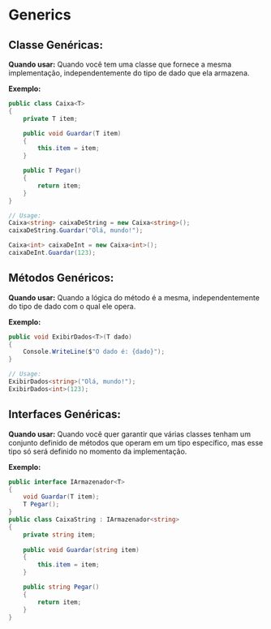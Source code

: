 # Generics

## Classe Genéricas:

**Quando usar:** Quando você tem uma classe que fornece a mesma implementação, independentemente do tipo de dado que ela armazena.

**Exemplo:**
```csharp
public class Caixa<T>
{
    private T item;

    public void Guardar(T item)
    {
        this.item = item;
    }

    public T Pegar()
    {
        return item;
    }
}

// Usage:
Caixa<string> caixaDeString = new Caixa<string>();
caixaDeString.Guardar("Olá, mundo!");

Caixa<int> caixaDeInt = new Caixa<int>();
caixaDeInt.Guardar(123);

```
## Métodos Genéricos:

**Quando usar:** Quando a lógica do método é a mesma, independentemente do tipo de dado com o qual ele opera.

**Exemplo:** 
```csharp
public void ExibirDados<T>(T dado)
{
    Console.WriteLine($"O dado é: {dado}");
}

// Usage:
ExibirDados<string>("Olá, mundo!");
ExibirDados<int>(123);

```
## Interfaces Genéricas:
**Quando usar:** Quando você quer garantir que várias classes tenham um conjunto definido de métodos que operam em um tipo específico, mas esse tipo só será definido no momento da implementação.

**Exemplo:** 
```csharp
public interface IArmazenador<T>
{
    void Guardar(T item);
    T Pegar();
}
public class CaixaString : IArmazenador<string>
{
    private string item;
    
    public void Guardar(string item)
    {
        this.item = item;
    }

    public string Pegar()
    {
        return item;
    }
}

```
